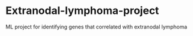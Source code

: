 # Extranodal-lymphoma-project
ML project for identifying genes that correlated with extranodal lymphoma
